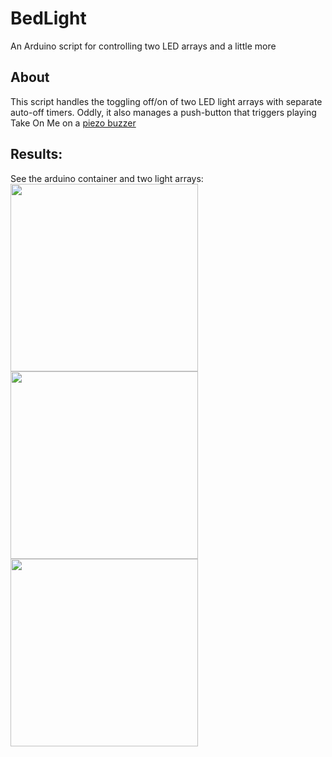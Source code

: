 # BedLight

An Arduino script for controlling two LED arrays and a little more

## About

This script handles the toggling off/on of two LED light arrays with separate auto-off timers. Oddly, it also manages a push-button that triggers playing Take On Me
on a [piezo buzzer](https://www.adafruit.com/product/160)

## Results:

See the arduino container and two light arrays:
<img src="https://user-images.githubusercontent.com/1512727/189504348-4e0bc424-1475-4f61-9686-db647bfe1dec.jpg" height=300 align="left" /> 
<img src="https://user-images.githubusercontent.com/1512727/189504352-0493aca6-d800-435c-8db4-c5388b73d4a6.jpg" height=300 align="left" />
<img src="https://user-images.githubusercontent.com/1512727/189504355-7a3dc3ae-1248-422d-95aa-e2f4060f89c1.jpg" height=300 align="left" />

<br clear="left"/>

